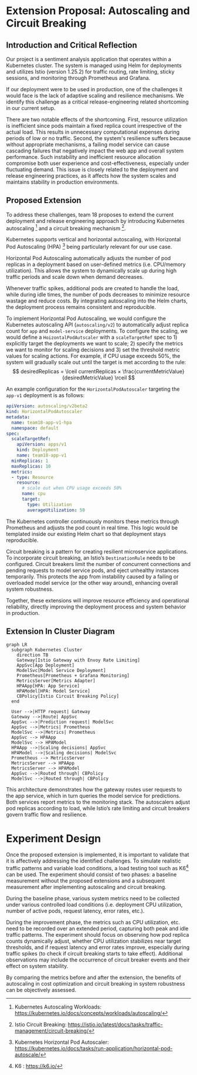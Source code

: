 # Extension Proposal: Autoscaling and Circuit Breaking

## Introduction and Critical Reflection

Our project is a sentiment analysis application that operates within a Kubernetes cluster. The system is managed using Helm for deployments and utilizes Istio (version 1.25.2) for traffic routing, rate limiting, sticky sessions, and monitoring through Prometheus and Grafana.

If our deployment were to be used in production, one of the challenges it would face is the lack of adaptive scaling and resilience mechanisms. We identify this challenge as a critical release-engineering related shortcoming in our current setup.

There are two notable effects of the shortcoming. First, resource utilization is inefficient since pods maintain a fixed replica count irrespective of the actual load. This results in unnecessary computational expenses during periods of low or no traffic. Second, the system's resilience suffers because without appropriate mechanisms, a failing model service can cause cascading failures that negatively impact the web app and overall system performance. Such instability and inefficient resource allocation compromise both user experience and cost-effectiveness, especially under fluctuating demand. This issue is closely related to the deployment and release engineering practices, as it affects how the system scales and maintains stability in production environments.

## Proposed Extension

To address these challenges, team 18 proposes to extend the current deployment and release engineering approach by introducing Kubernetes autoscaling [^1] and a circuit breaking mechanism [^2].

Kubernetes supports vertical and horizontal autoscaling, with Horizontal Pod Autoscaling (HPA) [^3] being particularly relevant for our use case. 

Horizontal Pod Autoscaling automatically adjusts the number of pod replicas in a deployment based on user-defined metrics (i.e. CPU/memory utilization). This allows the system to dynamically scale up during high traffic periods and scale down when demand decreases.

Whenever traffic spikes, additional pods are created to handle the load, while during idle times, the number of pods decreases to minimize resource wastage and reduce costs. By integrating autoscaling into the Helm charts, the deployment process remains consistent and reproducible.

To implement Horizontal Pod Autoscaling, we would configure the Kubernetes autoscaling API (`autoscaling/v2`) to automatically adjust replica count for `app` and `model-service` deployments. To configure the scaling, we would define a `HoizontalPodAutscaler` with a `scaleTargetRef` spec to 1) explicitly target the deployments we want to scale; 2) specify the metrics we want to monitor for scaling decisions and 3) set the threshold metric values for scaling actions. For example, if CPU usage exceeds 50%, the system will gradually scale out until the target is met according to the rule:
$$
desiredReplicas = \lceil currentReplicas × \frac{currentMetricValue}{desiredMetricValue} \rceil
$$

An example configuration for the `HorizontalPodAutoscaler` targeting the `app-v1` deployment is as follows:

```yaml
apiVersion: autoscaling/v2beta2
kind: HorizontalPodAutoscaler
metadata:
  name: team18-app-v1-hpa
  namespace: default
spec:
  scaleTargetRef:
    apiVersion: apps/v1
    kind: Deployment
    name: team18-app-v1
  minReplicas: 1
  maxReplicas: 10
  metrics:
  - type: Resource
    resource:
      # scale out when CPU usage exceeds 50%
      name: cpu
      target:
        type: Utilization
        averageUtilization: 50
```

The Kubernetes controller continuously monitors these metrics through Prometheus and adjusts the pod count in real time. This logic would be templated inside our existing Helm chart so that deployment stays reproducible.

Circuit breaking is a pattern for creating resilient microservice applications. To incorporate circuit breaking, an Istio’s `DestinationRule` needs to be configured. Circuit breakers limit the number of concurrent connections and pending requests to model service pods, and eject unhealthy instances temporarily. This protects the app from instability caused by a failing or overloaded model service (or the other way around), enhancing overall system robustness.

Together, these extensions will improve resource efficiency and operational reliability, directly improving the deployment process and system behavior in production.

## Extension In Cluster Diagram

```mermaid
graph LR
  subgraph Kubernetes Cluster
    direction TB
    Gateway[Istio Gateway with Envoy Rate Limiting]
    AppSvc[App Deployment]
    ModelSvc[Model Service Deployment]
    Prometheus[Prometheus + Grafana Monitoring]
    MetricsServer[Metrics Adapter]
    HPAApp[HPA: App Service]
    HPAModel[HPA: Model Service]
    CBPolicy[Istio Circuit Breaking Policy]
  end

  User -->|HTTP request| Gateway
  Gateway -->|Route| AppSvc
  AppSvc -->|Prediction request| ModelSvc
  AppSvc -->|Metrics| Prometheus
  ModelSvc -->|Metrics| Prometheus
  AppSvc --> HPAApp
  ModelSvc --> HPAModel
  HPAApp -->|Scaling decisions| AppSvc
  HPAModel -->|Scaling decisions| ModelSvc
  Prometheus --> MetricsServer
  MetricsServer --> HPAApp
  MetricsServer --> HPAModel
  AppSvc -->|Routed through| CBPolicy
  ModelSvc -->|Routed through| CBPolicy
```

This architecture demonstrates how the gateway routes user requests to the app service, which in turn queries the model service for predictions. Both services report metrics to the monitoring stack. The autoscalers adjust pod replicas according to load, while Istio’s rate limiting and circuit breakers govern traffic flow and resilience.

# Experiment Design
Once the proposed extension is implemented, it is important to validate that it is affectively addressing the identified challenges. To simulate realistic traffic patterns and variable load conditions, a load testing tool such as K6[^4] can be used. The experiment should consist of two phases: a baseline measurement without the proposed extensions and a subsequent measurement after implementing autoscaling and circuit breaking.

During the baseline phase, various system metrics need to be collected under various controlled load conditions (i.e. deployment CPU utilization, number of active pods, request latency, error rates, etc.).  

During the improvement phase, the metrics such as CPU utilization, etc. need to be recorded over an extended period, capturing both peak and idle traffic patterns. The experiment should focus on observing how pod replica counts dynamically adjust, whether CPU utilization stabilizes near target thresholds, and if request latency and error rates improve, especially during traffic spikes (to check if circuit breaking starts to take effect). Additional observations may include the occurrence of circuit breaker events and their effect on system stability.

By comparing the metrics before and after the extension, the benefits of autoscaling in cost optimization and circuit breaking in system robustness can be objectively assessed.


[^1]: Kubernetes Autoscaling Workloads: https://kubernetes.io/docs/concepts/workloads/autoscaling/
[^2]: Istio Circuit Breaking: https://istio.io/latest/docs/tasks/traffic-management/circuit-breaking/
[^3]: Kubernetes Horizontal Pod Autoscaler: https://kubernetes.io/docs/tasks/run-application/horizontal-pod-autoscale/
[^4]: K6 : https://k6.io/